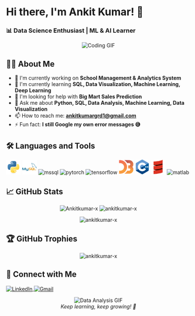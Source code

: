 # Hi there, I'm Ankit Kumar! 👋

### 📊 Data Science Enthusiast | ML & AI Learner

<p align="center">
  <img src="https://media.giphy.com/media/qgQUggAC3Pfv687qPC/giphy.gif" alt="Coding GIF" width="400">
</p>

## 👨‍💻 About Me

- 🔭 I'm currently working on **School Management & Analytics System**
- 🌱 I'm currently learning **SQL, Data Visualization, Machine Learning, Deep Learning**
- 🤝 I'm looking for help with **Big Mart Sales Prediction**
- 💬 Ask me about **Python, SQL, Data Analysis, Machine Learning, Data Visualization**
- 📫 How to reach me: **ankitkumargrd1@gmail.com**
- ⚡ Fun fact: **I still Google my own error messages 😅**

## 🛠️ Languages and Tools

<p align="left">
  <img src="https://raw.githubusercontent.com/devicons/devicon/master/icons/python/python-original.svg" alt="python" width="40" height="40"/>
  <img src="https://raw.githubusercontent.com/devicons/devicon/master/icons/mysql/mysql-original-wordmark.svg" alt="mysql" width="40" height="40"/>
  <img src="https://www.svgrepo.com/show/303229/microsoft-sql-server-logo.svg" alt="mssql" width="40" height="40"/>
  <img src="https://www.vectorlogo.zone/logos/pytorch/pytorch-icon.svg" alt="pytorch" width="40" height="40"/>
  <img src="https://www.vectorlogo.zone/logos/tensorflow/tensorflow-icon.svg" alt="tensorflow" width="40" height="40"/>
  <img src="https://raw.githubusercontent.com/devicons/devicon/master/icons/d3js/d3js-original.svg" alt="d3js" width="40" height="40"/>
  <img src="https://raw.githubusercontent.com/devicons/devicon/master/icons/cplusplus/cplusplus-original.svg" alt="cplusplus" width="40" height="40"/>
  <img src="https://raw.githubusercontent.com/devicons/devicon/master/icons/scala/scala-original.svg" alt="scala" width="40" height="40"/>
  <img src="https://upload.wikimedia.org/wikipedia/commons/2/21/Matlab_Logo.png" alt="matlab" width="40" height="40"/>
</p>

## 📈 GitHub Stats

<p align="center">
  <img src="https://github-readme-stats.vercel.app/api?username=ankitkumar-x&show_icons=true&locale=en&theme=radical" alt="Ankitkumar-x" />
  <img src="https://github-readme-stats.vercel.app/api/top-langs?username=ankitkumar-x&show_icons=true&locale=en&layout=compact&theme=radical" alt="ankitkumar-x" />
</p>

<p align="center">
  <img src="https://github-readme-streak-stats.herokuapp.com/?user=ankitkumar-x&theme=radical" alt="ankitkumar-x" />
</p>

## 🏆 GitHub Trophies

<p align="center">
  <img src="https://github-profile-trophy.vercel.app/?username=ankitkumar-x&theme=radical&no-frame=true&row=1&column=6" alt="ankitkumar-x" />
</p>

## 🤝 Connect with Me

<p align="left">
  <a href="https://www.linkedin.com/in/ankit-kumar-153239360/" target="blank">
    <img align="center" src="https://raw.githubusercontent.com/rahuldkjain/github-profile-readme-generator/master/src/images/icons/Social/linked-in-alt.svg" alt="LinkedIn" height="30" width="40" />
  </a>
  <a href="mailto:ankitkumargrd1@gmail.com">
    <img align="center" src="https://img.icons8.com/color/48/000000/gmail-new.png" alt="Gmail" height="40" width="40" />
  </a>
</p>

<p align="center">
  <img src="https://media.giphy.com/media/coxQHKASG60HrHtvkt/giphy.gif" alt="Data Analysis GIF" width="300"> <br> <i>Keep learning, keep growing! 🚀</i> </p><div align="center">
